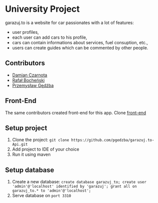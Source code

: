 ﻿# University Project
garazuj.to is a website for car passionates with a lot of features:
- user profiles,
- each user can add cars to his profile,
- cars can contain informations about services, fuel consuption, etc.,
- users can create guides which can be commented by other people.

## Contributors
- [Damian Czarnota](https://github.com/Damian-Czarnota/)
- [Rafał Bocheński](https://github.com/rbochenski1996/)
- [Przemysław Gędźba](https://github.com/pgedzba/)

## Front-End
The same contributors created front-end for this app.
Clone [front-end](https://github.com/Damian-Czarnota/garazuj-to)

## Setup project
1. Clone the project: ``` git clone https://github.com/pgedzba/garazuj.to-Api.git ```
2. Add project to IDE of your choice
4. Run it using maven

## Setup database
1. Create a new database:
``create database garazuj_to;
create user 'admin'@'localhost' identified by 'garazuj';
grant all on garazuj_to.* to 'admin'@'localhost'; ``
3. Serve database on `` port 3310 ``
